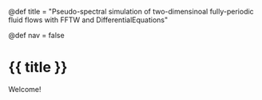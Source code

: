 @def title = "Pseudo-spectral simulation of two-dimensinoal fully-periodic fluid flows with FFTW and DifferentialEquations"

@def nav = false
# {{ title }}

Welcome!